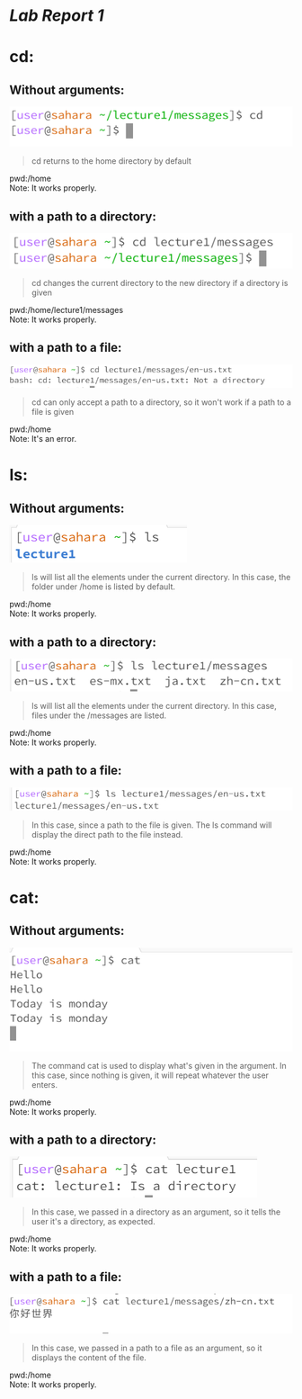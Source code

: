 # *Lab Report 1*

# cd:
## Without arguments:
![Image](Screenshots/cd.png)
> cd returns to the home directory by default

pwd:/home\
Note: It works properly.

## with a path to a directory:
![Image](Screenshots/cd_d.png)
> cd changes the current directory to the new directory if a directory is given

pwd:/home/lecture1/messages\
Note: It works properly.

## with a path to a file:
![Image](Screenshots/cd_f.png)
> cd can only accept a path to a directory, so it won't work if a path to a file is given

pwd:/home\
Note: It's an error.

# ls:
## Without arguments:
![Image](Screenshots/ls.png)
> ls will list all the elements under the current directory. In this case, the folder under /home is listed by default.

pwd:/home\
Note: It works properly.

## with a path to a directory:
![Image](Screenshots/ls_arg_path.png)
> ls will list all the elements under the current directory. In this case, files under the /messages are listed.

pwd:/home\
Note: It works properly.

## with a path to a file:
![Image](Screenshots/ls_txtlocate.png)
>In this case, since a path to the file is given. The ls command will display the direct path to the file instead.

pwd:/home\
Note: It works properly.

# cat:
## Without arguments:
![Image](Screenshots/cat.png)
>The command cat is used to display what's given in the argument. In this case, since nothing is given, it will repeat whatever the user enters.
 
pwd:/home\
Note: It works properly.

## with a path to a directory:
![Image](Screenshots/cat_d.png)
>In this case, we passed in a directory as an argument, so it tells the user it's a directory, as expected.

pwd:/home\
Note: It works properly.

## with a path to a file:
![Image](Screenshots/cat_f.png)
>In this case, we passed in a path to a file as an argument, so it displays the content of the file.

pwd:/home\
Note: It works properly.
